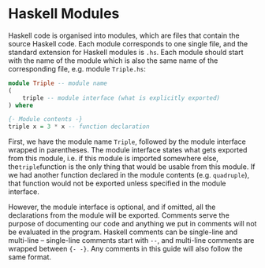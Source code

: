 # Haskell Modules

Haskell code is organised into modules, which are files that contain the source Haskell code. Each module corresponds to one single file, and the standard extension for Haskell modules is `.hs`. Each module should start with the name of the module which is also the same name of the corresponding file, e.g. module `Triple.hs`:

```haskell
module Triple -- module name
(
    triple -- module interface (what is explicitly exported)
) where

{- Module contents -}
triple x = 3 * x -- function declaration
```

First, we have the module name `Triple`, followed by the module interface wrapped in parentheses. The module interface states what gets exported from this module, i.e. if this module is imported somewhere else, the`triple`function is the only thing that would be usable from this module. If we had another function declared in the module contents \(e.g. `quadruple`\), that function would not be exported unless specified in the module interface.

However, the module interface is optional, and if omitted, all the declarations from the module will be exported. Comments serve the purpose of documenting our code and anything we put in comments will not be evaluated in the program. Haskell comments can be single-line and multi-line – single-line comments start with `--`, and multi-line comments are wrapped between `{- -}`. Any comments in this guide will also follow the same format.

